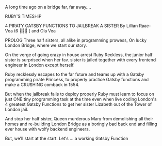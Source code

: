 
A long time ago on a bridge
far, far away….

RUBY’S
TiMESHiP

4 PIRATY GATSBY FUNCTIONS TO JAILBREAK A SISTER
By Lillian Raae-Vea (6 🏴‍☠️👸 ) and Ola Vea

PROLOG
Three half sisters,
all alike in programming prowess,
On lucky London Bridge,
where we start our story.

On the verge of
going crazy
in house arrest
Ruby Reckless, the junior
half sister is surprised
when her fav. sister is jailed
together with every
frontend engineer
in London except herself.

Ruby recklessly escapes
to the far future and
teams up with
a Gatsby programming
pirate Princess,
to properly practice
Gatsby functions and
make a CRUSHING comback in 1554.

But when the jailbreak
fails to deploy properly
Ruby must learn to focus
on just ONE
tiny programming task
at the time
even when live coding
London's 4 greatest
Gatsby Functions
to get her sister Lizabeth
out of the Tower
of London jail.

And stop her
half sister, Queen
murderous Mary from
demolishing all their homes
and re-building
London Bridge
as a boringly
bad back end
and filling ever house
with wolfy
backend engineers.

But, we'll start
at the start.
Let's
...
a working Gatsby Function